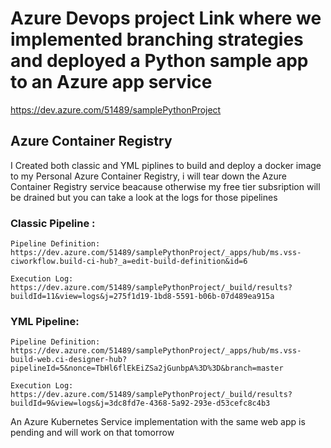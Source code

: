 # Azure Devops project Link where we implemented branching strategies and deployed a Python sample app to an Azure app service

https://dev.azure.com/51489/samplePythonProject

## Azure Container Registry

 I Created both classic and YML  piplines to build and deploy a docker image to my Personal Azure Container Registry, i will tear down the Azure Container Registry service beacause otherwise my free tier subsription will be drained but you can take a look at the logs for those pipelines 

### Classic Pipeline :

```
Pipeline Definition: https://dev.azure.com/51489/samplePythonProject/_apps/hub/ms.vss-ciworkflow.build-ci-hub?_a=edit-build-definition&id=6

Execution Log: https://dev.azure.com/51489/samplePythonProject/_build/results?buildId=11&view=logs&j=275f1d19-1bd8-5591-b06b-07d489ea915a
```

### YML Pipeline:
```
Pipeline Definition: https://dev.azure.com/51489/samplePythonProject/_apps/hub/ms.vss-build-web.ci-designer-hub?pipelineId=5&nonce=TbHl6flEkEiZSa2jGunbpA%3D%3D&branch=master

Execution Log: https://dev.azure.com/51489/samplePythonProject/_build/results?buildId=9&view=logs&j=3dc8fd7e-4368-5a92-293e-d53cefc8c4b3
```

An Azure Kubernetes Service implementation with the same web app is pending and will work on that tomorrow
